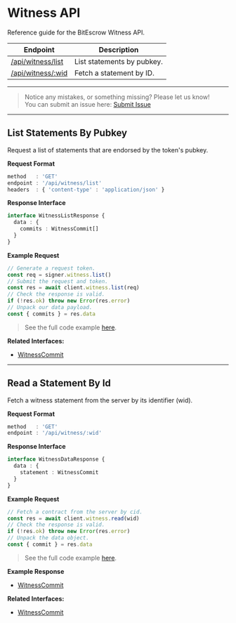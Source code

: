 # Witness API

Reference guide for the BitEscrow Witness API.

| Endpoint | Description |
|----------|-------------|
| [/api/witness/list](#list-statements-by-pubkey) | List statements by pubkey. |
| [/api/witness/:wid](#read-a-statement-by-id)    | Fetch a statement by ID.   |

---
> Notice any mistakes, or something missing? Please let us know!  
> You can submit an issue here: [Submit Issue](https://github.com/BitEscrow/escrow-core/issues/new/choose)

---

## List Statements By Pubkey

Request a list of statements that are endorsed by the token's pubkey.

**Request Format**

```ts
method   : 'GET'
endpoint : '/api/witness/list'
headers  : { 'content-type' : 'application/json' }
```

**Response Interface**

```ts
interface WitnessListResponse {
  data : {
    commits : WitnessCommit[]
  }
}
```

**Example Request**

```ts
// Generate a request token.
const req = signer.witness.list()
// Submit the request and token.
const res = await client.witness.list(req)
// Check the response is valid.
if (!res.ok) throw new Error(res.error)
// Unpack our data payload.
const { commits } = res.data
```

> See the full code example [here](https://github.com/BitEscrow/escrow-core/tree/master/demo/api/witness/list.ts).

**Related Interfaces:**

- [WitnessCommit](../data/witness.md#witness-commit)


---

## Read a Statement By Id

Fetch a witness statement from the server by its identifier (wid).

**Request Format**

```ts
method   : 'GET'
endpoint : '/api/witness/:wid'
```

**Response Interface**

```ts
interface WitnessDataResponse {
  data : {
    statement : WitnessCommit
  }
}
```

**Example Request**

```ts
// Fetch a contract from the server by cid.
const res = await client.witness.read(wid)
// Check the response is valid.
if (!res.ok) throw new Error(res.error)
// Unpack the data object.
const { commit } = res.data
```

> See the full code example [here](https://github.com/BitEscrow/escrow-core/tree/master/demo/api/witness/read.ts).

**Example Response**

- [WitnessCommit](../examples/witnesscommit.md)

**Related Interfaces:**

- [WitnessCommit](../data/witness.md#witness-commit)
